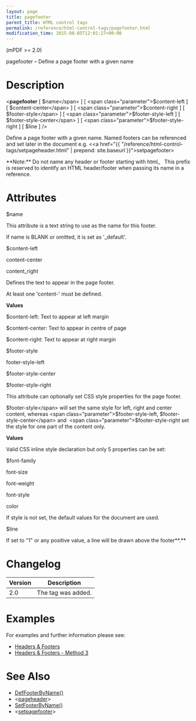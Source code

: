 ```yaml
---
layout: page
title: pagefooter
parent_title: HTML control tags
permalink: /reference/html-control-tags/pagefooter.html
modification_time: 2015-08-05T12:01:27+00:00
---
```


(mPDF >= 2.0)

pagefooter – Define a page footer with a given name

# Description

&lt;**pagefooter** [ <span class="parameter">$name</span> ] [ <span class="parameter">$content-left</span> ] [ <span class="parameter">$content-center</span> ] [ <span class="parameter">$content-right</span> ] [ <span class="parameter">$footer-style</span> ] [ <span class="parameter">$footer-style-left</span> ] [ <span class="parameter">$footer-style-center</span> ] [ <span class="parameter">$footer-style-right</span> ] [ <span class="parameter">$line</span> ] /&gt;

Define a page footer with a given name. Named footers can be referenced and set later in the document e.g. &lt;<a href="{{ "/reference/html-control-tags/setpageheader.html" | prepend: site.baseurl }}">setpagefooter</a>&gt;

<div class="alert alert-info" role="alert">**Note:** Do not name any header or footer starting with html_   This prefix is reserved to identify an <span class="smallblock">HTML</span> header/footer when passing its name in a reference.</div>

# Attributes

<span class="parameter">$name</span>

This attribute is a text string to use as the name for this footer.

If name is <span class="smallblock">BLANK</span> or omitted, it is set as '_default'.

<span class="parameter">$content-left

content-center

content_right</span>

Defines the text to appear in the page footer.

At least one 'content-' must be defined.

**Values**

<span class="parameter">$content-left</span>: Text to appear at left margin

<span class="parameter">$content-center</span>: Text to appear in centre of page

<span class="parameter">$content-right</span>: Text to appear at right margin

<span class="parameter">$footer-style

footer-style-left

</span><span class="parameter">$footer-style-center

</span><span class="parameter">$footer-style-right</span>

This attribute can optionally set CSS style properties for the page footer.

<span class="parameter">$footer-style</span> will set the same style for left, right and center content, whereas <span class="parameter">$footer-style-left</span>, <span class="parameter">$footer-style-center</span> and  <span class="parameter">$footer-style-right</span> set the style for one part of the content only.

**Values**

Valid CSS inline style declaration but only 5 properties can be set:

<span class="parameter">$font-family

font-size

font-weight

font-style

color

</span>If style is not set, the default values for the document are used.

<span class="parameter">$line</span>

If set to "1" or any positive value, a line will be drawn above the footer**.**

# Changelog

<table class="table"> <thead>
<tr> <th>Version</th><th>Description</th> </tr>
</thead> <tbody>
<tr>
<td>2.0</td>
<td>The tag was added.</td>
</tr>
</tbody> </table>

# Examples

For examples and further information please see:

<ul>
<li class="manual_boxlist"><a href="{{ "/headers-footers/headers-footers.html" | prepend: site.baseurl }}">Headers &amp; Footers</a></li>
<li class="manual_boxlist"><a href="{{ "/headers-footers/method-1.html" | prepend: site.baseurl }}">Headers &amp; Footers - Method 3</a></li>
</ul>

# See Also

<ul>
<li class="manual_boxlist"><a href="{{ "/reference/mpdf-functions/defheaderbyname.html" | prepend: site.baseurl }}">DefFooterByName()</a></li>
<li class="manual_boxlist">&lt;<a href="{{ "/reference/html-control-tags/pagefooter.html" | prepend: site.baseurl }}">pageheader</a>&gt;</li>
<li class="manual_boxlist"><a href="{{ "/reference/mpdf-functions/setheaderbyname.html" | prepend: site.baseurl }}">SetFooterByName()</a></li>
<li class="manual_boxlist">&lt;<a href="{{ "/reference/html-control-tags/setpageheader.html" | prepend: site.baseurl }}">setpagefooter</a>&gt;</li>
</ul>

